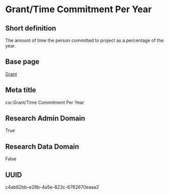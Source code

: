 # Grant/Time Commitment Per Year
## Short definition
The amount of time the person committed to project as a percentage of the year.
## Base page
[Grant](https://github.com/EuroCRIS/CASRAI-Dictionairies/blob/main/Objects/Grant.md)
## Meta title
csr:Grant/Time Commitment Per Year
## Research Admin Domain
True
## Research Data Domain
False
## UUID
c4ab82bb-e28b-4a5e-823c-6762670eaaa2
